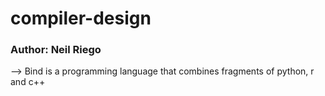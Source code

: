# compiler-design
### Author: Neil Riego

--> Bind is a programming language that combines fragments of python, r and c++
